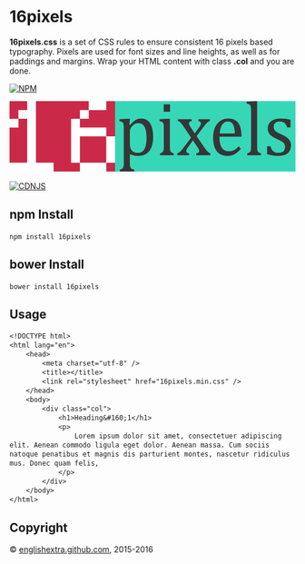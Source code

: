 # 16pixels

**16pixels.css** is a set of CSS rules to ensure consistent 16 pixels based typography. Pixels are used for font sizes and line heights, as well as for paddings and margins. Wrap your HTML content with class **.col** and you are done.

[![NPM](https://nodei.co/npm/16pixels.png?downloads=true)](https://nodei.co/npm/16pixels/)

[![16pixels](https://github.com/englishextra/16pixels/raw/master/img/16pixels-logo-36D7B7-935x230.png)](https://englishextra.github.io/libs/16pixels/)

[![CDNJS](https://img.shields.io/cdnjs/v/16pixels.svg)](https://cdnjs.com/libraries/16pixels)

## npm Install

    npm install 16pixels

## bower Install

    bower install 16pixels

## Usage

    <!DOCTYPE html>
    <html lang="en">
        <head>
            <meta charset="utf-8" />
            <title></title>
            <link rel="stylesheet" href="16pixels.min.css" />
        </head>
        <body>
            <div class="col">
                <h1>Heading&#160;1</h1>
                <p>
                    Lorem ipsum dolor sit amet, consectetuer adipiscing elit. Aenean commodo ligula eget dolor. Aenean massa. Cum sociis natoque penatibus et magnis dis parturient montes, nascetur ridiculus mus. Donec quam felis,
                </p>
            </div>
        </body>
    </html>

## Copyright

© [englishextra.github.com][], 2015-2016

  [englishextra.github.com]: https://englishextra.github.com/
